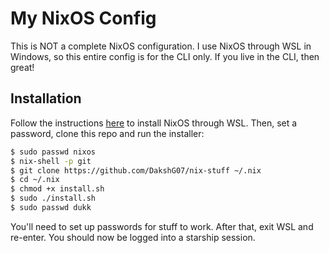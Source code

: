 # My NixOS Config
This is NOT a complete NixOS configuration. I use NixOS through WSL in Windows, so this entire config is for the CLI only. If you live in the CLI, then great!

## Installation
Follow the instructions [here](https://github.com/nix-community/NixOS-WSL) to install NixOS through WSL. Then, set a password, clone this repo and run the installer:

```bash
$ sudo passwd nixos
$ nix-shell -p git
$ git clone https://github.com/DakshG07/nix-stuff ~/.nix
$ cd ~/.nix
$ chmod +x install.sh
$ sudo ./install.sh
$ sudo passwd dukk
```

You'll need to set up passwords for stuff to work. After that, exit WSL and re-enter. You should now be logged into a starship session.
